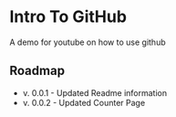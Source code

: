 # Intro To GitHub
A demo for youtube on how to use github

## Roadmap
* v. 0.0.1 - Updated Readme information
* v. 0.0.2 - Updated Counter Page
